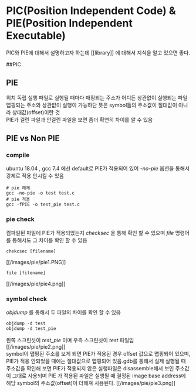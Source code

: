 # PIC(Position Independent Code) & PIE(Position Independent Executable)
PIC와 PIE에 대해서 설명하고자 하는데 [[library]] 에 대해서 지식을 알고 있으면 좋다.

##PIC


## PIE 
위치 독립 실행 파일로 실행될 때마다 매핑되는 주소가 어디든 상관없이 실행되는 파일   
맵핑되는 주소와 상관없이 실행이 가능하단 뜻은 symbol들의 주소값이 절대값이 아니라 상대값(offset)이란 것  
PIE가 걸린 파일과 안걸린 파일을 보면 좀더 확연히 차이를 알 수 있음   

## PIE vs Non PIE
### compile 
ubuntu 18.04 , gcc 7.4 에선 default로 PIE가 적용되어 있어 *-no-pie* 옵션을 통해서 강제로 적용 안시킬 수 있음 
```
# pie 해제
gcc -no-pie -o test test.c
# pie 적용
gcc -fPIE -o test_pie test.c
```

### pie check 
컴파일된 파일에 PIE가 적용되었는지 *checksec* 을 통해 확인 할 수 있으며 *file* 명령어를 통해서도 그 차이를 확인 할 수 있음 
```
chekcsec [filename] 
```
[[/images/pie/pie1.PNG]]  
```
file [filename]
```
[[/images/pie/pie4.png]]  


### symbol check
*objdump* 를 통해서 두 파일의 차이를 확인 할 수 있음 
```
objdump -d test
objdump -d test_pie
```

왼쪽 스크린샷이 *test_pie* 이며 우측 스크린샷이 *test* 파일임   
[[/images/pie/pie2.png]]    
symbol이 맵핑된 주소를 보게 되면 PIE가 적용된 경우 offset 값으로  맵핑되어 있으며, PIE가 적용 안되었을 때에는 절대값으로 맵핑되어 있음.gdb를 통해서 실제 실행될 때 주소값을 확인해 보면 PIE가 적용되지 않은 실행파일은 disassemble해서 보인 주소값이 그대로 사용되며 PIE 가 적용된 파일은 실행될 때 결정된 image base address에 해당 symbol의 주소값(offset)이 더해져 사용된다.
[[/images/pie/pie3.png]]








